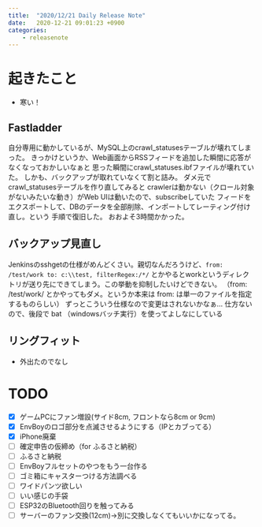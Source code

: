 ```yaml
---
title:  "2020/12/21 Daily Release Note"
date:   2020-12-21 09:01:23 +0900
categories:
	- releasenote
---
```

# 起きたこと

* 寒い！

## Fastladder

自分専用に動かしているが、MySQL上のcrawl_statusesテーブルが壊れてしまった。
きっかけというか、Web画面からRSSフィードを追加した瞬間に応答がなくなっておかしいなぁと
思った瞬間にcrawl_statuses.ibfファイルが壊れていた。
しかも、バックアップが取れていなくて割と詰み。 ダメ元でcrawl_statusesテーブルを作り直してみると
crawlerは動かない（クロール対象がないみたいな動き）がWeb UIは動いたので、subscribeしていた
フィードをエクスポートして、DBのデータを全部削除、インポートしてレーティング付け直し。という
手順で復旧した。 おおよそ3時間かかった。

## バックアップ見直し

Jenkinsのsshgetの仕様がめんどくさい。親切なんだろうけど、`from: /test/work to: c:\\test, filterRegex:/*/`
とかやるとworkというディレクトリが送り先にできてしまう。この挙動を抑制したいけどできない。
（from: /test/work/ とかやってもダメ。というか本来は from: は単一のファイルを指定するものらしい）
ずっとこういう仕様なので変更はされないかなぁ…
仕方ないので、後段で bat （windowsバッチ実行）を使ってよしなにしている

## リングフィット

* 外出たのでなし

# TODO 

- [x] ゲームPCにファン増設(サイド8cm, フロントなら8cm or 9cm)
- [x] EnvBoyのロゴ部分を点滅させるようにする（IPとカブってる）
- [x] iPhone廃棄
- [ ] 確定申告の仮締め（for ふるさと納税）
- [ ] ふるさと納税
- [ ] EnvBoyフルセットのやつをもう一台作る
- [ ] ゴミ箱にキャスターつける方法調べる
- [ ] ワイドパンツ欲しい
- [ ] いい感じの手袋
- [ ] ESP32のBluetooth回りを触ってみる
- [ ] サーバーのファン交換(12cm)→別に交換しなくてもいいかになってる。
